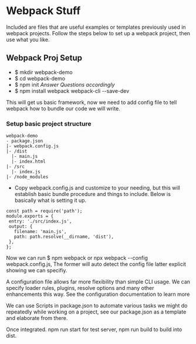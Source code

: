 # Webpack Stuff

Included are files that are useful examples or templates previously used in webpack
projects. Follow the steps below to set up a webpack project, then use what you like.

## Webpack Proj Setup

- $ mkdir webpack-demo
- $ cd webpack-demo
- $ npm init _Answer Questions accordingly_
- $ npm install webpack webpack-cli --save-dev

This will get us basic framework, now we need to add
config file to tell webpack how to bundle our code we will write.

 ### Setup basic project structure
 ```
 webpack-demo
 - package.json
 |- webpack.config.js
 |- /dist
   |- main.js
   |- index.html
 |- /src
   |- index.js
 |- /node_modules
```
 - Copy webpack.config.js and customize to your needing, but this will establish basic
 bundle procedure and things to include. Below is basically what is setting it up.

```
const path = require('path');
module.exports = {
 entry: './src/index.js',
 output: {
   filename: 'main.js',
   path: path.resolve(__dirname, 'dist'),
 },
};
```

Now we can run $ npm webpack or npx webpack --config webpack.config.js,
The former will auto detect the config file latter explicit showing we can specifiy.

A configuration file allows far more flexibility than simple CLI usage. We can specify
loader rules, plugins, resolve options and many other enhancements this way. See the
configuration documentation to learn more

We can use Scripts in package.json to automate various tasks we might do repeatedly
while working on a project, see our package.json as a template and elaborate from there.

Once integrated. npm run start for test server, npm run build to build into dist. 
